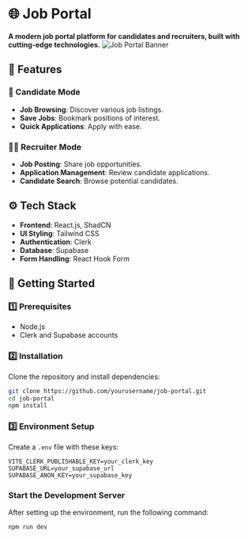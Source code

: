 # 🌐 Job Portal
**A modern job portal platform for candidates and recruiters, built with cutting-edge technologies.**
![Job Portal Banner](https://github.com/amal-tv/job-portal/blob/master/public/landing.png)


## 📌 Features
### 👤 Candidate Mode
- **Job Browsing**: Discover various job listings.
- **Save Jobs**: Bookmark positions of interest.
- **Quick Applications**: Apply with ease.

### 🧑‍💼 Recruiter Mode
- **Job Posting**: Share job opportunities.
- **Application Management**: Review candidate applications.
- **Candidate Search**: Browse potential candidates.

## ⚙️ Tech Stack
- **Frontend**: React.js, ShadCN
- **UI Styling**: Tailwind CSS
- **Authentication**: Clerk
- **Database**: Supabase
- **Form Handling**: React Hook Form

## 🚀 Getting Started

### 1️⃣ Prerequisites
- Node.js
- Clerk and Supabase accounts

### 2️⃣ Installation
Clone the repository and install dependencies:
```bash
git clone https://github.com/yourusername/job-portal.git
cd job-portal
npm install
```

### 3️⃣ Environment Setup
Create a `.env` file with these keys:
```plaintext
VITE_CLERK_PUBLISHABLE_KEY=your_clerk_key
SUPABASE_URL=your_supabase_url
SUPABASE_ANON_KEY=your_supabase_key
```

### Start the Development Server
After setting up the environment, run the following command:

```bash
npm run dev
